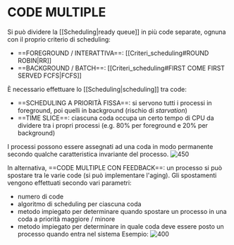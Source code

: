 # CODE MULTIPLE
Si può dividere la [[Scheduling|ready queue]] in più code separate, ognuna con il proprio criterio di scheduling:
- ==FOREGROUND / INTERATTIVA==: [[Criteri_scheduling#ROUND ROBIN|RR]]
- ==BACKGROUND / BATCH==: [[Criteri_scheduling#FIRST COME FIRST SERVED FCFS|FCFS]]

È necessario effettuare lo [[Scheduling|scheduling]] tra code:
- ==SCHEDULING A PRIORITÀ FISSA==: si servono tutti i processi in foreground, poi quelli in background (rischio di _starvation_)
- ==TIME SLICE==: ciascuna coda occupa un certo tempo di CPU da dividere tra i propri processi (e.g. 80% per foreground e 20% per background)

I processi possono essere assegnati ad una coda in modo permanente secondo qualche caratteristica invariante del processo.
![450](code_multiple.png)

In alternativa, ==CODE MULTIPLE CON FEEDBACK==: un processo si può spostare tra le varie code (si può implementare l'aging). Gli spostamenti vengono effettuati secondo vari parametri:
- numero di code
- algoritmo di scheduling per ciascuna coda
- metodo impiegato per determinare quando spostare un processo in una coda a priorità maggiore / minore
- metodo impiegato per determinare in quale coda deve essere posto un processo quando entra nel sistema
Esempio:
![400](feedback.png)